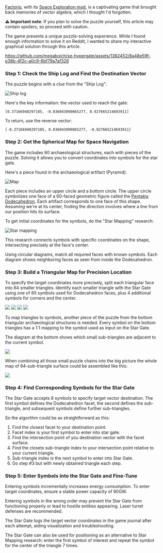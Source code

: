 [Factorio](https://factorio.com/), with its [Space Exploration mod](https://mods.factorio.com/mod/space-exploration), is a captivating game that brought back memories of vector algebra, which I thought I'd forgotten. 

**⚠️ Important note**: If you plan to solve the puzzle yourself, this article may contain spoilers, so proceed with caution.

The game presents a unique puzzle-solving experience. While I found enough information to solve it on Reddit, I wanted to share my interactive graphical solution through this article.

https://github.com/megaboich/se-hypergate/assets/1382452/8a48e59f-e38b-4f2c-a0c9-6bf79a7af326


### Step 1: Check the Ship Log and Find the Destination Vector

The puzzle begins with a clue from the "Ship Log":

![Ship log](./docs/ship-log.png)

Here's the key information: the vector used to reach the gate:
```
[0.37166940297185, -0.036043090065277, 0.927665214693911]
```

To return, use the reverse vector:
```
[-0.37166940297185, 0.036043090065277, -0.927665214693911]
```

### Step 2: Get the Spherical Map for Space Navigation

The game includes 60 archaeological structures, each with pieces of the puzzle. Solving it allows you to convert coordinates into symbols for the star gate.

Here's a piece found in the archaeological artifact (Pyramid):

![Map](./html-app/assets/mapped/40-RAEGIS.png)

Each piece includes an upper circle and a bottom circle. The upper circle symbolizes one face of a 60-faced geometric figure called the [Pentakis Dodecahedron](https://en.wikipedia.org/wiki/Pentakis_dodecahedron). Each artifact corresponds to one face of this shape. Assuming we're at its center, finding the direction involves where a line from our position hits its surface.

To get initial coordinates for the symbols, do the "Star Mapping" research:

![Star mapping](./docs/star-mapping-1.png)

This research connects symbols with specific coordinates on the shape, intersecting precisely at the face's center.

Using circular diagrams, match all required faces with known symbols. Each diagram shows neighboring faces as seen from inside the Dodecahedron.

### Step 3: Build a Triangular Map for Precision Location

To specify the target coordinates more precisely, split each triangular face into 64 smaller triangles. Identify each smaller triangle with the Star Gate using one of 60 symbols used for Dodecahedron faces, plus 4 additional symbols for corners and the center.

 ![](./html-app/assets/mapped/left-glyph.png) ![](./html-app/assets/mapped/up-glyph.png) ![](./html-app/assets/mapped/right-glyph.png) ![](./html-app/assets/mapped/center-glyph.png)

To map triangles to symbols, another piece of the puzzle from the bottom triangular archaeological structures is needed. Every symbol on the bottom triangles has a 1:1 mapping to the symbol used as input on the Star Gate.

 The diagram at the bottom shows which small sub-triangles are adjacent to the current symbol.

![](./docs/triangular-puzzle-chain.png)

When combining all those small puzzle chains into the big picture the whole map of 64-sub-triangle surface could be assembled like this:

![](/docs/triangular-puzzle-overview.png)
### Step 4: Find Corresponding Symbols for the Star Gate

The Star Gate accepts 8 symbols to specify target vector destination. The first symbol defines the Dodecahedron facet, the second defines the sub-triangle, and subsequent symbols define further sub-triangles.

So the algorithm could be as straightforward as this:
1) Find the closest facet to your destination point.
2) Facet index is your first symbol to enter into star gate.
3) Find the intersection point of you destination vector with the facet surface.
4) Find the closets sub-triangle index to your intersection point relative to your current triangle.
5) Sub-triangle index is the next symbol to enter into Star Gate.
6) Go step #3 but with newly obtained triangle each step.

### Step 5: Enter Symbols into the Star Gate and Fine-Tune

Entering symbols incrementally increases energy consumption. To enter target coordinates, ensure a stable power capacity of 90GW.

Entering symbols in the wrong order may prevent the Star Gate from functioning properly or lead to hostile entities appearing. Laser turret defenses are recommended.

The Star Gate logs the target vector coordinates in the game journal after each attempt, aiding visualization and troubleshooting.

The Star Gate can also be used for positioning as an alternative to Star Mapping research: enter the first symbol of interest and repeat the symbol for the center of the triangle 7 times.
